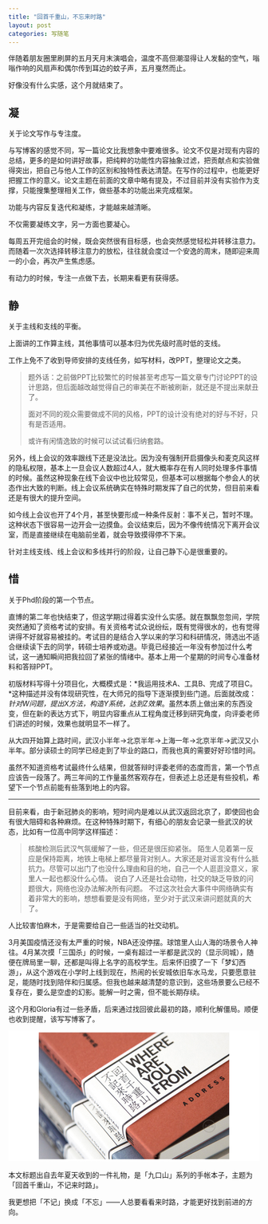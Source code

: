 ```yaml
---
title: "回首千重山，不忘来时路"
layout: post
categories: 写随笔
---
```


伴随着朋友圈里刷屏的五月天月末演唱会，温度不高但潮湿得让人发黏的空气，嗡嗡作响的风扇声和偶尔传到耳边的蚊子声，五月戛然而止。

<!-- more -->

好像没有什么实感，这个月就结束了。

## 凝

关于论文写作与专注度。

与写博客的感觉不同，写一篇论文比我想象中要难很多。论文不仅是对现有内容的总结，更多的是如何讲好故事，把纯粹的功能性内容抽象过滤，把贡献点和实验做得突出，把自己与他人工作的区别和独特性表达清楚。在写作的过程中，也能更好把握工作的意义。论文主题在前面的文章中略有提及，不过目前并没有实验作为支撑，只能搜集整理相关工作，做些基本的功能出来完成框架。

功能与内容反复迭代和凝练，才能越来越清晰。

不仅需要凝练文字，另一方面也要凝心。

每周五开完组会的时候，既会突然很有目标感，也会突然感觉轻松并转移注意力。而随着一次次选择转移注意力的放松，往往就会度过一个安逸的周末，随即迎来周一的小会，再次产生焦虑感。

有动力的时候，专注一点做下去，长期来看更有获得感。

## 静

关于主线和支线的平衡。

上面讲的工作算主线，其他事情可以基本归为优先级时高时低的支线。

工作上免不了收到导师安排的支线任务，如写材料，改PPT，整理论文之类。

> 题外话：之前做PPT比较繁忙的时候甚至考虑写一篇文章专门讨论PPT的设计思路，但后面越改越觉得自己的审美在不断被刷新，就还是不提出来献丑了。
>
> 面对不同的观众需要做成不同的风格，PPT的设计没有绝对的好与不好，只有是否适用。
>
> 或许有闲情逸致的时候可以试试看归纳套路。

另外，线上会议的效率跟线下还是没法比。因为没有强制开启摄像头和麦克风这样的隐私权限，基本上一旦会议人数超过4人，就大概率存在有人同时处理多件事情的时候。虽然这种现象在线下会议中也比较常见，但基本可以根据每个参会人的状态作出大致的判断。线上会议系统确实在特殊时期发挥了自己的优势，但目前来看还是有很大的提升空间。

如今线上会议也开了4个月，甚至快要形成一种条件反射：事不关己，暂时不理。这种状态下很容易一边开会一边摸鱼。会议结束后，因为不像传统情况下离开会议室，而是直接继续在电脑前坐着，就会导致摸得停不下来。

针对主线支线、线上会议和多线并行的阶段，让自己静下心是很重要的。

## 惜

关于Phd阶段的第一个节点。

直博的第二年也快结束了，但这学期过得着实没什么实感。就在飘飘忽忽间，学院突然通知了资格考试的安排。有关资格考试众说纷纭，既有觉得很水的，也有觉得讲得不好就容易被挂的。考试目的是结合入学以来的学习和科研情况，筛选出不适合继续读下去的同学，转硕士培养或劝退。毕竟已经接近一年没有参加过什么考试，这一通知瞬间把我拉回了紧张的情绪中。基本上用一个星期的时间专心准备材料和答辩PPT。

初版材料写得十分项目化，大概模式是：*我运用技术A、工具B、完成了项目C。*这种描述并没有体现研究性，在大师兄的指导下逐渐摸到些门道。后面就改成：*针对W问题，提出X方法，构造Y系统，达到Z效果*。虽然本质上做出来的东西没变，但在新的表达方式下，明显内容重点从工程角度迁移到研究角度，向评委老师们讲述的时候，效果也就明显不一样了。

从大四开始算上路时间，武汉小半年->北京半年->上海一年->北京半年->武汉又小半年。部分读硕士的同学已经走到了毕业的路口，而我也真的需要好好珍惜时间。

虽然不知道资格考试最终什么结果，但就答辩时评委老师的态度而言，第一个节点应该告一段落了。两三年间的工作量虽然客观存在，但表述上总还是有些投机，希望下一个节点前能有些落到地上的内容。

---

目前来看，由于新冠肺炎的影响，短时间内是难以从武汉返回北京了，即使回也会有很大阻碍和各种麻烦。在这种特殊时期下，有细心的朋友会记录一些武汉的状态，比如有一位高中同学这样描述：

> 核酸检测后武汉气氛缓解了一些，但还是很压抑紧张。
> 陌生人见着第一反应是保持距离，地铁上电梯上都尽量背对别人。大家还是对谣言没有什么抵抗力。尽管可以出门了也没什么理由和目的地，自己一个人逛逛没意义，家里人一起也都没什么心情。
> 说白了人还是社会动物，社交的缺乏导致的问题很大，网络也没办法解决所有问题。
> 不过这次社会大事件中网络确实有着非常大的影响，想想看要是没有网络，至少对于武汉来讲问题就真的大了。

人比较害怕麻木，于是需要给自己一些适当的社交动机。

3月美国疫情还没有太严重的时候，NBA还没停摆。球馆里人山人海的场景令人神往。4月某次摸「三国杀」的时候，一桌有超过一半都是武汉的（显示同城），随便在牌局里一聊，还都是叫得上名字的高校学生。后来怀旧摸了一下「梦幻西游」，从这个游戏在小学时上线到现在，热闹的长安城依旧车水马龙，只要愿意驻足，能随时找到陪伴和归属感。但我也越来越清楚的意识到，这些场景要么已经不复存在，要么是空虚的幻影。能解一时之需，但不能长期存续。

这个月和Gloria有过一些矛盾，后来通过找回彼此最初的路，顺利化解僵局。顺便也收到提醒，该写写博客了。

![](https://github.com/HusterHope/blogimage/raw/master/20200531-1.jpg)

本文标题出自去年夏天收到的一件礼物，是「九口山」系列的手帐本子，主题为「回首千重山，不记来时路」。

我更想把「不记」换成「不忘」——人总要看看来时路，才能更好找到前进的方向。